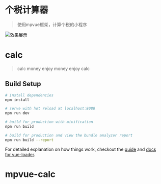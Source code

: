 # 个税计算器

> 使用mpvue框架，计算个税的小程序

![效果展示](https://github.com/xuleileo/mpvue-calc/blob/master/static/assets/qrcode_calc.jpg)

# calc

> calc money enjoy money enjoy calc

## Build Setup

``` bash
# install dependencies
npm install

# serve with hot reload at localhost:8080
npm run dev

# build for production with minification
npm run build

# build for production and view the bundle analyzer report
npm run build --report
```

For detailed explanation on how things work, checkout the [guide](http://vuejs-templates.github.io/webpack/) and [docs for vue-loader](http://vuejs.github.io/vue-loader).
# mpvue-calc
